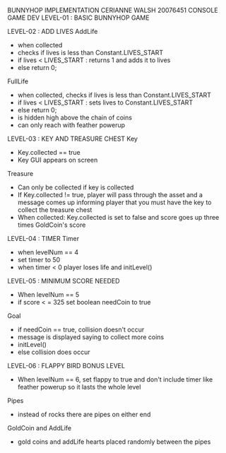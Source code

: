 BUNNYHOP IMPLEMENTATION
CERIANNE WALSH		20076451		CONSOLE GAME DEV
LEVEL-01 : BASIC BUNNYHOP GAME

LEVEL-02 : ADD LIVES
AddLife 		
- when collected
- checks if lives is less than Constant.LIVES_START
- if lives < LIVES_START : returns 1 and adds it to lives
- else return 0;

FullLife
- when collected, checks if lives is less than Constant.LIVES_START
- if lives < LIVES_START : sets lives to Constant.LIVES_START
- else return 0;
- is hidden high above the chain of coins
- can only reach with feather powerup

LEVEL-03 : KEY AND TREASURE CHEST
Key
- Key.collected == true
- Key GUI appears on screen

Treasure
- Can only be collected if key is collected
- If Key.collected != true, player will pass through the asset and a  
message comes up informing player that you must have the key to collect the treasure chest
- When collected: Key.collected is set to false and score goes up three times GoldCoin's score

LEVEL-04 : TIMER
Timer			
- when levelNum == 4	
- set timer to 50	
- when timer < 0 player loses life and initLevel()
			
LEVEL-05 : MINIMUM SCORE NEEDED
- When levelNum == 5	
- if score < = 325 set boolean needCoin to true

Goal
- if needCoin == true, collision doesn't occur
- message is displayed saying to collect more coins
- initLevel()
- else collision does occur

LEVEL-06 : FLAPPY BIRD BONUS LEVEL
- When levelNum == 6, set flappy to true and don't include timer like feather powerup
so it lasts the whole level

Pipes
- instead of rocks there are pipes on either end 

GoldCoin and AddLife
- gold coins and addLife hearts placed randomly between the pipes